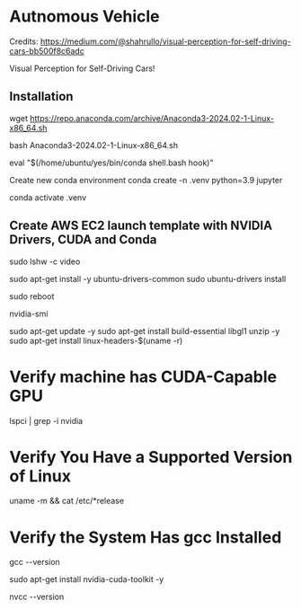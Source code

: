 # Autnomous Vehicle
Credits: https://medium.com/@shahrullo/visual-perception-for-self-driving-cars-bb500f8c6adc

Visual Perception for Self-Driving Cars!

## Installation

wget https://repo.anaconda.com/archive/Anaconda3-2024.02-1-Linux-x86_64.sh

bash Anaconda3-2024.02-1-Linux-x86_64.sh

eval "$(/home/ubuntu/yes/bin/conda shell.bash hook)" 

Create new conda environment
conda create -n .venv python=3.9 jupyter

conda activate .venv


## Create AWS EC2 launch template with NVIDIA Drivers, CUDA and Conda

sudo lshw -c video

sudo apt-get install -y ubuntu-drivers-common
sudo ubuntu-drivers install

sudo reboot

nvidia-smi

sudo apt-get update -y
sudo apt-get install build-essential libgl1 unzip -y
sudo apt-get install linux-headers-$(uname -r)

# Verify machine has CUDA-Capable GPU
lspci | grep -i nvidia
# Verify You Have a Supported Version of Linux
uname -m && cat /etc/*release
# Verify the System Has gcc Installed
gcc --version

sudo apt-get install nvidia-cuda-toolkit -y

nvcc --version